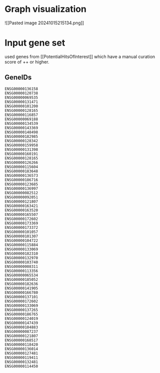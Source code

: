 # Graph visualization
![[Pasted image 20241015215134.png]]
# Input gene set
used genes from [[PotentialHitsOfInterest]] which have a manual curation score of ++ or higher.
## GeneIDs
```
ENSG00000136158
ENSG00000120738
ENSG00000069535
ENSG00000131471
ENSG00000101200
ENSG00000128165
ENSG00000116857
ENSG00000069188
ENSG00000134539
ENSG00000143369
ENSG00000148498
ENSG00000182985
ENSG00000128342
ENSG00000159958
ENSG00000131398
ENSG00000160191
ENSG00000128165
ENSG00000126266
ENSG00000115604
ENSG00000183648
ENSG00000136573
ENSG00000186716
ENSG00000123685
ENSG00000136997
ENSG00000082512
ENSG00000092051
ENSG00000121807
ENSG00000163421
ENSG00000163520
ENSG00000165507
ENSG00000172602
ENSG00000173369
ENSG00000173372
ENSG00000101057
ENSG00000101307
ENSG00000104722
ENSG00000115884
ENSG00000133069
ENSG00000182310
ENSG00000132970
ENSG00000103740
ENSG00000008311
ENSG00000113356
ENSG00000065534
ENSG00000185052
ENSG00000182636
ENSG00000141905
ENSG00000166780
ENSG00000137101
ENSG00000172602
ENSG00000133069
ENSG00000137265
ENSG00000186765
ENSG00000124019
ENSG00000147439
ENSG00000104883
ENSG00000087237
ENSG00000121807
ENSG00000168517
ENSG00000118420
ENSG00000136014
ENSG00000127481
ENSG00000119411
ENSG00000132481
ENSG00000114450
```
